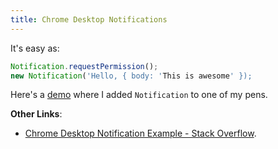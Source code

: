 ```yaml
---
title: Chrome Desktop Notifications
---
```


It's easy as:

```js
Notification.requestPermission();
new Notification('Hello, { body: 'This is awesome' });
```

Here's a [demo](http://codepen.io/srph/pen/mJmXMw) where I added `Notification` to one of my pens.

**Other Links**:
- [Chrome Desktop Notification Example - Stack Overflow](http://stackoverflow.com/questions/2271156/chrome-desktop-notification-example).
